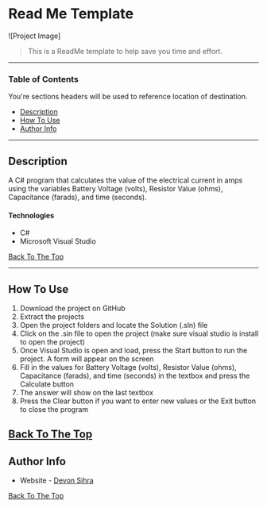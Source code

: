 # Read Me Template

![Project Image]

> This is a ReadMe template to help save you time and effort.

---

### Table of Contents
You're sections headers will be used to reference location of destination.

- [Description](#description)
- [How To Use](#how-to-use)
- [Author Info](#author-info)

---

## Description

A C# program that calculates the value of the electrical current in amps using the variables Battery Voltage (volts), Resistor Value (ohms), Capacitance (farads), and time (seconds). 

#### Technologies

- C# 
- Microsoft Visual Studio 


[Back To The Top](#read-me-template)

---

## How To Use

1. Download the project on GitHub
2. Extract the projects 
3. Open the project folders and locate the Solution (.sln) file
4. Click on the .sin file to open the project (make sure visual studio is install to open the project)
5. Once Visual Studio is open and load, press the Start button to run the project. A form will appear on the screen 
6. Fill in the values for Battery Voltage (volts), Resistor Value (ohms), Capacitance (farads), and time (seconds) in the textbox and press the Calculate button
7. The answer will show on the last textbox
8. Press the Clear button if you want to enter new values or the Exit button to close the program  


[Back To The Top](#read-me-template)
---

## Author Info

- Website - [Devon Sihra](https://dsihra11.github.io/React-Portfolio/)

[Back To The Top](#read-me-template)
